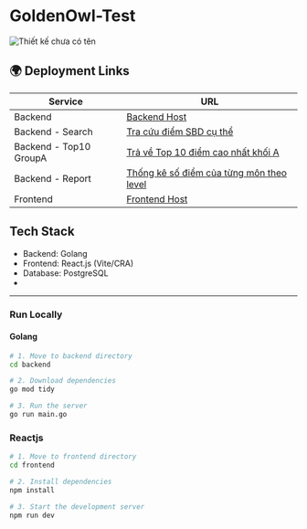 # GoldenOwl-Test
![Thiết kế chưa có tên](https://github.com/user-attachments/assets/b2230594-492f-4b3a-b0d7-a68df168f2ad)

## 🌍 Deployment Links

| Service               | URL                                                              |
|------------------------|------------------------------------------------------------------|
| Backend                | [Backend Host](https://go-backend-rc59.onrender.com) |
| Backend - Search       |  [Tra cứu điểm SBD cụ thể](https://go-backend-rc59.onrender.com/student-scores/?sbd=01000005) |
| Backend - Top10 GroupA |  [Trả về Top 10 điểm cao nhất khối A](https://go-backend-rc59.onrender.com/student-scores/top-10-groupA)         |
| Backend - Report       |  [Thống kê số điểm của từng môn theo level](https://go-backend-rc59.onrender.com/student-scores/report)         |
| Frontend               | [Frontend Host](https://golden-owl-gscore.netlify.app) |


## Tech Stack
- Backend: Golang
- Frontend: React.js (Vite/CRA)
- Database: PostgreSQL
- 
---

### Run Locally
#### Golang
```bash
# 1. Move to backend directory
cd backend

# 2. Download dependencies
go mod tidy

# 3. Run the server
go run main.go
```

### Reactjs
```bash
# 1. Move to frontend directory
cd frontend

# 2. Install dependencies
npm install

# 3. Start the development server
npm run dev
```

